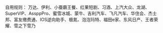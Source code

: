 自用规则：
万达、伊利、小蚕霸王餐、红果短剧、习酒、上汽大众、龙湖、SuperVIP、AssppPro、蜜雪冰城、蒙牛、吉利汽车、飞凡汽车、华住会、杰士邦、富友缴费通、IOS逆向助手、极氮、泡泡玛特、福田e家、东风日产、王者荣耀、雪之下雪乃
